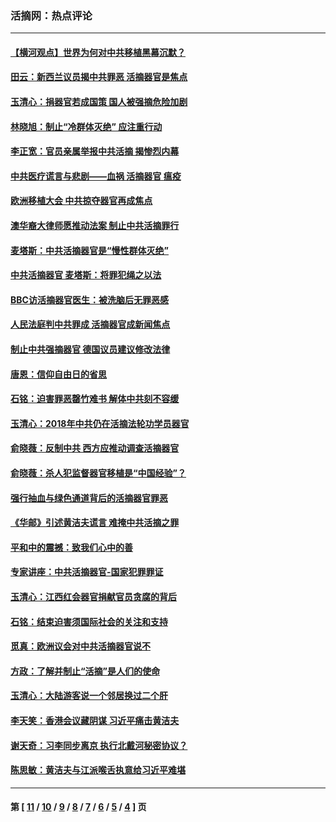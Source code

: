 ### 活摘网：热点评论
---
#### [【横河观点】世界为何对中共移植黑幕沉默？](../../pages/nf5879/n13244249.md?02190430) 
#### [田云：新西兰议员揭中共罪恶 活摘器官是焦点](../../pages/nf5879/n13070629.md?02190430) 
#### [玉清心：捐器官若成国策 国人被强摘危险加剧](../../pages/nf5879/n12802713.md?02190430) 
#### [林晓旭：制止“冷群体灭绝” 应注重行动](../../pages/nf5879/n12779736.md?02190430) 
#### [李正宽：官员亲属举报中共活摘 揭惨烈内幕](../../pages/nf5879/n12684490.md?02190430) 
#### [中共医疗谎言与悲剧——血祸 活摘器官 瘟疫](../../pages/nf5879/n12372103.md?02190430) 
#### [欧洲移植大会 中共掠夺器官再成焦点](../../pages/nf5879/n11538883.md?02190430) 
#### [澳华裔大律师愿推动法案 制止中共活摘罪行](../../pages/nf5879/n11377039.md?02190430) 
#### [麦塔斯：中共活摘器官是“慢性群体灭绝”](../../pages/nf5879/n11350529.md?02190430) 
#### [中共活摘器官 麦塔斯：将罪犯绳之以法](../../pages/nf5879/n11347973.md?02190430) 
#### [BBC访活摘器官医生：被洗脑后无罪恶感](../../pages/nf5879/n11335935.md?02190430) 
#### [人民法庭判中共罪成 活摘器官成新闻焦点](../../pages/nf5879/n11331578.md?02190430) 
#### [制止中共强摘器官 德国议员建议修改法律](../../pages/nf5879/n11249451.md?02190430) 
#### [唐恩：信仰自由日的省思](../../pages/nf5879/n11003525.md?02190430) 
#### [石铭：迫害罪恶罄竹难书  解体中共刻不容缓](../../pages/nf5879/n10942855.md?02190430) 
#### [玉清心：2018年中共仍在活摘法轮功学员器官](../../pages/nf5879/n10914646.md?02190430) 
#### [俞晓薇：反制中共 西方应推动调查活摘器官](../../pages/nf5879/n10794671.md?02190430) 
#### [俞晓薇：杀人犯监督器官移植是“中国经验”？](../../pages/nf5879/n10466427.md?02190430) 
#### [强行抽血与绿色通道背后的活摘器官罪恶](../../pages/nf5879/n10004708.md?02190430) 
#### [《华邮》引述黄洁夫谎言 难掩中共活摘之罪](../../pages/nf5879/n9642309.md?02190430) 
#### [平和中的震撼：致我们心中的善](../../pages/nf5879/n9021123.md?02190430) 
#### [专家讲座：中共活摘器官-国家犯罪罪证](../../pages/nf5879/n8828153.md?02190430) 
#### [玉清心：江西红会器官捐献官员贪腐的背后](../../pages/nf5879/n8522122.md?02190430) 
#### [石铭：结束迫害须国际社会的关注和支持](../../pages/nf5879/n8443497.md?02190430) 
#### [觅真：欧洲议会对中共活摘器官说不](../../pages/nf5879/n8337486.md?02190430) 
#### [方政：了解并制止“活摘”是人们的使命](../../pages/nf5879/n8329214.md?02190430) 
#### [玉清心：大陆游客说一个邻居换过二个肝](../../pages/nf5879/n8291404.md?02190430) 
#### [李天笑：香港会议藏阴谋 习近平痛击黄洁夫](../../pages/nf5879/n8241459.md?02190430) 
#### [谢天奇：习李同步离京 执行北戴河秘密协议？](../../pages/nf5879/n8230418.md?02190430) 
#### [陈思敏：黄洁夫与江派喉舌执意给习近平难堪](../../pages/nf5879/n8222166.md?02190430) 

---
#### 第 [ [11](./11.md?02190430) / [10](./10.md?02190430) / [9](./9.md?02190430) / [8](./8.md?02190430) / [7](./7.md?02190430) / [6](./6.md?02190430) / [5](./5.md?02190430) / [4](./4.md?02190430) ] 页
